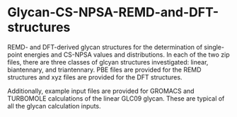 # Glycan-CS-NPSA-REMD-and-DFT-structures
REMD- and DFT-derived glycan structures for the determination of single-point energies and CS-NPSA values and distributions. In each of the two zip files, there are three classes of glcyan structures investigated: linear, biantennary, and triantennary. PBE files are provided for the REMD structures and xyz files are provided for the DFT structures.

Additionally, example input files are provided for GROMACS and TURBOMOLE calculations of the linear GLC09 glycan. These are typical of all the glycan calculation inputs.
